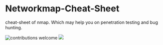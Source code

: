 # Networkmap-Cheat-Sheet
cheat-sheet of nmap. Which may help you on penetration testing and bug hunting.

![contributions welcome](https://img.shields.io/badge/contributions-welcome-brightgreen.svg?style=flat) <a href="https://twitter.com/0x0SojalSec">
    <img src="https://img.shields.io/badge/author-@0x0SojalSec-orange.svg?style=square&logo=twitter">
  </a>
